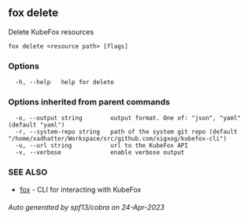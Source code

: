 ## fox delete

Delete KubeFox resources

```
fox delete <resource path> [flags]
```

### Options

```
  -h, --help   help for delete
```

### Options inherited from parent commands

```
  -o, --output string        output format. One of: "json", "yaml" (default "yaml")
  -r, --system-repo string   path of the system git repo (default "/home/xadhatter/Workspace/src/github.com/xigxog/kubefox-cli")
  -u, --url string           url to the KubeFox API
  -v, --verbose              enable verbose output
```

### SEE ALSO

* [fox](fox.md)	 - CLI for interacting with KubeFox

###### Auto generated by spf13/cobra on 24-Apr-2023
